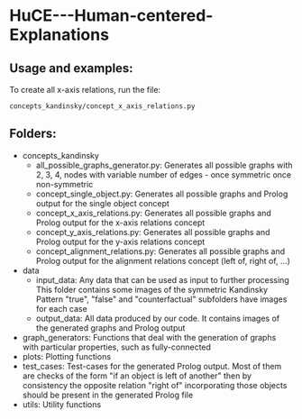 # HuCE---Human-centered-Explanations

## Usage and examples:

To create all x-axis relations, run the file:

```
concepts_kandinsky/concept_x_axis_relations.py
```

## Folders:

- concepts_kandinsky
  - all_possible_graphs_generator.py: Generates all possible graphs with 2, 3, 4, nodes with                                       variable number of edges - 
                                      once symmetric once non-symmetric 
  - concept_single_object.py: Generates all possible graphs and Prolog output for the single                               object concept
  - concept_x_axis_relations.py: Generates all possible graphs and Prolog output for the
                                 x-axis relations concept
  - concept_y_axis_relations.py: Generates all possible graphs and Prolog output for the
                                 y-axis relations concept
  - concept_alignment_relations.py: Generates all possible graphs and Prolog output for the
                                    alignment relations concept (left of, right of, ...)
- data
  - input_data: Any data that can be used as input to further processing
                This folder contains some images of the symmetric Kandinsky Pattern
                "true", "false" and "counterfactual" subfolders have images for each case
  - output_data: All data produced by our code. It contains images of the generated graphs
                 and Prolog output
- graph_generators: Functions that deal with the generation of graphs with particular 
                    properties, such as fully-connected
- plots: Plotting functions
- test_cases: Test-cases for the generated Prolog output. Most of them are checks of the
              form "if an object is left of another" then by consistency the opposite 
              relation "right of" incorporating those objects should be present in the
              generated Prolog file
- utils: Utility functions

